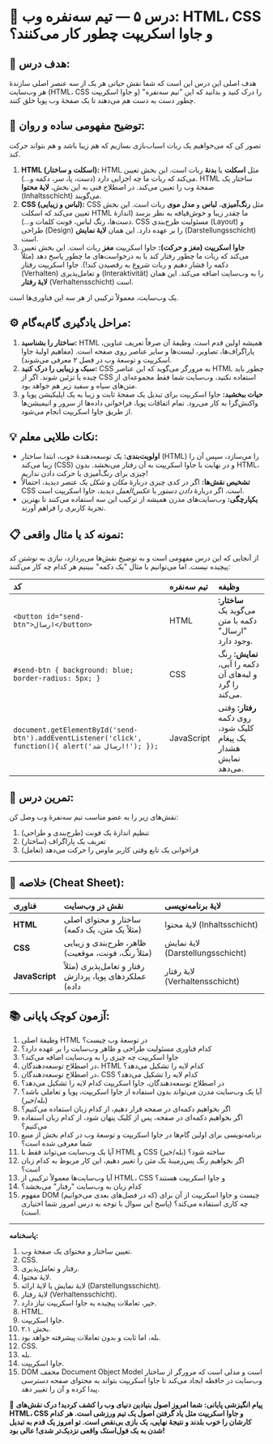 
# 🧩 درس ۵ — تیم سه‌نفره وب: HTML، CSS و جاوا اسکریپت چطور کار می‌کنند؟


## 🎯 هدف درس:

هدف اصلی این درس این است که شما نقش حیاتی هر یک از سه عنصر اصلی سازندهٔ هر وب‌سایت (HTML، CSS و جاوا اسکریپت) را درک کنید و بدانید که این "تیم سه‌نفره" چطور دست به دست هم می‌دهند تا یک صفحهٔ وب پویا خلق کنند.

## 🧠 توضیح مفهومی ساده و روان:

تصور کن که می‌خواهیم یک ربات اسباب‌بازی بسازیم که هم زیبا باشد و هم بتواند حرکت کند.

1. **HTML (اسکلت و ساختار):** HTML مثل **اسکلت** یا **بدنهٔ** ربات است. این بخش تعیین می‌کند که ربات ما چه اجزایی دارد (دست، پا، سر، دکمه و...). HTML ساختار یک صفحهٔ وب را تعیین می‌کند. در اصطلاح فنی به این بخش، **لایهٔ محتوا** (Inhaltsschicht) می‌گویند.
2. **CSS (لباس و زیبایی):** CSS مثل **رنگ‌آمیزی**، **لباس** و **مدل موی** ربات است. این بخش تعیین می‌کند که اسکلت HTML ما چقدر زیبا و خوش‌قیافه به نظر برسد (اندازهٔ دست‌ها، رنگ لباس، فونت کلمات و...). CSS مسئولیت طرح‌بندی (Layout) و طراحی (Design) را بر عهده دارد. این همان **لایهٔ نمایش** (Darstellungsschicht) است.
3. **جاوا اسکریپت (مغز و حرکت):** جاوا اسکریپت **مغز** ربات است. این بخش تعیین می‌کند که ربات ما چطور رفتار کند یا به درخواست‌های ما چطور پاسخ دهد (مثلاً دکمه را فشار دهیم و ربات شروع به رقصیدن کند!). جاوا اسکریپت رفتار (Verhalten) و تعامل‌پذیری (Interaktivität) را به وب‌سایت اضافه می‌کند. این همان **لایهٔ رفتار** (Verhaltensschicht) است.

یک وب‌سایت، معمولاً ترکیبی از هر سه این فناوری‌ها است.

## ⚙️ مراحل یادگیری گام‌به‌گام:

1. **ساختار را بشناسید:** HTML همیشه اولین قدم است. وظیفهٔ آن صرفاً تعریف عناوین، پاراگراف‌ها، تصاویر، لیست‌ها و سایر عناصر روی صفحه است. (مفاهیم اولیهٔ جاوا اسکریپت و توسعهٔ وب در فصل ۲ معرفی می‌شوند).
2. **سبک و زیبایی را درک کنید:** CSS به مرورگر می‌گوید که این عناصر HTML چطور باید چیده یا تزئین شوند. اگر از CSS استفاده نکنید، وب‌سایت شما فقط مجموعه‌ای از متن‌های سیاه و سفید زیر هم خواهد بود.
3. **حیات ببخشید:** جاوا اسکریپت برای تبدیل یک صفحهٔ ثابت و زیبا به یک اپلیکیشن پویا و واکنش‌گرا به کار می‌رود. تمام اتفاقات پویا، فراخوانی داده‌ها از سرور و انیمیشن‌ها از طریق جاوا اسکریپت انجام می‌شود.

## 💡 نکات طلایی معلم:

* **اولویت‌بندی:** یک توسعه‌دهندهٔ خوب، ابتدا ساختار (HTML) را می‌سازد، سپس آن را زیبا می‌کند (CSS) و در نهایت با جاوا اسکریپت به آن رفتار می‌بخشد. بدون HTML، چیزی برای رنگ‌آمیزی یا حرکت دادن نداریم!
* **تشخیص نقش‌ها:** اگر در کدی چیزی دربارهٔ *مکان* و *شکل* یک عنصر دیدید، احتمالاً CSS است. اگر دربارهٔ *دادن دستور* یا *عکس‌العمل* دیدید، جاوا اسکریپت است.
* **یکپارچگی:** وب‌سایت‌های مدرن همیشه از ترکیب این سه استفاده می‌کنند تا بهترین تجربهٔ کاربری را فراهم آورند.

## 📋 نمونه کد یا مثال واقعی:

از آنجایی که این درس مفهومی است و به توضیح نقش‌ها می‌پردازد، نیازی به نوشتن کد پیچیده نیست. اما می‌توانیم با مثال "یک دکمه" ببینیم هر کدام چه کار می‌کنند:

| کد                                                                                                  | تیم سه‌نفره | وظیفه                                                           |
| :-------------------------------------------------------------------------------------------------- | :---------- | :-------------------------------------------------------------- |
| `<button id="send-btn">ارسال</button>`                                                              | HTML        | **ساختار:** می‌گوید یک دکمه با متن "ارسال" وجود دارد.           |
| `#send-btn { background: blue; border-radius: 5px; }`                                               | CSS         | **نمایش:** رنگ دکمه را آبی، و لبه‌های آن را گرد می‌کند.         |
| `document.getElementById('send-btn').addEventListener('click', function(){ alert('ارسال شد!'); });` | JavaScript  | **رفتار:** وقتی روی دکمه کلیک شود، یک پیغام هشدار نمایش می‌دهد. |

## 🧪 تمرین درس:

نقش‌های زیر را به عضو مناسب تیم سه‌نفرهٔ وب وصل کن:

1. تنظیم اندازهٔ یک فونت (طرح‌بندی و طراحی)
2. تعریف یک پاراگراف (ساختار)
3. فراخوانی یک تابع وقتی کاربر ماوس را حرکت می‌دهد (تعامل)

---

## 🧾 خلاصه (Cheat Sheet):

| فناوری         | نقش در وب‌سایت                                          | لایهٔ برنامه‌نویسی                |
| :------------- | :------------------------------------------------------ | :-------------------------------- |
| **HTML**       | ساختار و محتوای اصلی (مثلاً یک متن، یک دکمه)            | لایهٔ محتوا (Inhaltsschicht)      |
| **CSS**        | ظاهر، طرح‌بندی و زیبایی (مثلاً رنگ، فونت، موقعیت)       | لایهٔ نمایش (Darstellungsschicht) |
| **JavaScript** | رفتار و تعامل‌پذیری (مثلاً عملکردهای پویا، پردازش داده) | لایهٔ رفتار (Verhaltensschicht)   |

## 📚 آزمون کوچک پایانی:

1. وظیفهٔ اصلی HTML در توسعهٔ وب چیست؟
2. کدام فناوری مسئولیت طراحی و ظاهر وب‌سایت را بر عهده دارد؟
3. جاوا اسکریپت چه چیزی را به وب‌سایت اضافه می‌کند؟
4. در اصطلاح توسعه‌دهندگان، HTML کدام لایه را تشکیل می‌دهد؟
5. در اصطلاح توسعه‌دهندگان، CSS کدام لایه را تشکیل می‌دهد؟
6. در اصطلاح توسعه‌دهندگان، جاوا اسکریپت کدام لایه را تشکیل می‌دهد؟
7. آیا یک وب‌سایت مدرن می‌تواند بدون استفاده از جاوا اسکریپت، پویا و تعاملی باشد؟ (بله/خیر)
8. اگر بخواهیم دکمه‌ای در صفحه قرار دهیم، از کدام زبان استفاده می‌کنیم؟
9. اگر بخواهیم دکمه‌ای در صفحه، پس از کلیک پنهان شود، از کدام زبان استفاده می‌کنیم؟
10. برنامه‌نویسی برای اولین گام‌ها در جاوا اسکریپت و توسعهٔ وب در کدام بخش از منبع شما معرفی شده است؟
11. آیا یک وب‌سایت می‌تواند فقط با HTML و CSS ساخته شود؟ (بله/خیر)
12. اگر بخواهیم رنگ پس‌زمینهٔ یک متن را تغییر دهیم، این کار مربوط به کدام زبان است؟
13. آیا وب‌سایت‌ها معمولاً ترکیبی از HTML، CSS و جاوا اسکریپت هستند؟
14. کدام زبان به وب‌سایت "رفتار" می‌بخشد؟
15. مفهوم DOM (که در فصل‌های بعدی می‌خوانیم) چیست و جاوا اسکریپت از آن برای چه کاری استفاده می‌کند؟ (پاسخ این سوال با توجه به درس امروز شما اختیاری است).

---

**پاسخنامه:**

1. تعیین ساختار و محتوای یک صفحهٔ وب.
2. CSS.
3. رفتار و تعامل‌پذیری.
4. لایهٔ محتوا.
5. لایهٔ نمایش یا لایهٔ ارائه (Darstellungsschicht).
6. لایهٔ رفتار (Verhaltensschicht).
7. خیر، تعاملات پیچیده به جاوا اسکریپت نیاز دارد.
8. HTML.
9. جاوا اسکریپت.
10. بخش ۲.۱.
11. بله، اما ثابت و بدون تعاملات پیشرفته خواهد بود.
12. CSS.
13. بله.
14. جاوا اسکریپت.
15. DOM مخفف Document Object Model است و مدلی است که مرورگر از ساختار وب‌سایت در حافظه ایجاد می‌کند تا جاوا اسکریپت بتواند به محتوای صفحه دسترسی پیدا کرده و آن را تغییر دهد.

🌟 **پیام انگیزشی پایانی:**
**شما امروز اصول بنیادین دنیای وب را کشف کردید! درک نقش‌های HTML، CSS و جاوا اسکریپت مثل یاد گرفتن اصول یک تیم ورزشی است. هر کدام کارشان را خوب بلدند و نتیجهٔ نهایی، یک بازی بی‌نقص است. تو امروز یک قدم به تبدیل شدن به یک فول‌استک واقعی نزدیک‌تر شدی! عالی بود!**

